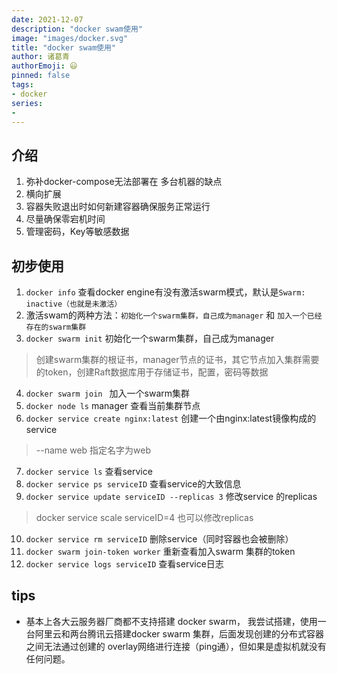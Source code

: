 ```yaml
---
date: 2021-12-07
description: "docker swam使用"
image: "images/docker.svg"
title: "docker swam使用"
author: 诸葛青
authorEmoji: 😃
pinned: false
tags:
- docker
series:
- 
---
```


## 介绍
1. 弥补docker-compose无法部署在 多台机器的缺点
2. 横向扩展
3. 容器失败退出时如何新建容器确保服务正常运行
4. 尽量确保零宕机时间
5. 管理密码，Key等敏感数据

## 初步使用
1. `docker info` 查看docker engine有没有激活swarm模式，默认是`Swarm: inactive（也就是未激活）`
2. 激活swam的两种方法：`初始化一个swarm集群，自己成为manager` 和 `加入一个已经存在的swarm集群`
3. `docker swarm init` 初始化一个swarm集群，自己成为manager
> 创建swarm集群的根证书，manager节点的证书，其它节点加入集群需要的token，创建Raft数据库用于存储证书，配置，密码等数据
4. `docker swarm join ` 加入一个swarm集群
5. `docker node ls` manager 查看当前集群节点
6. `docker service create nginx:latest` 创建一个由nginx:latest镜像构成的 service
> --name web 指定名字为web
7. `docker service ls` 查看service
8. `docker service ps serviceID` 查看service的大致信息
9. `docker service update serviceID --replicas 3` 修改service 的replicas
> docker service scale serviceID=4 也可以修改replicas
10. `docker service rm serviceID` 删除service（同时容器也会被删除）
11. `docker swarm join-token worker` 重新查看加入swarm 集群的token
12. `docker service logs serviceID` 查看service日志 



## tips
* 基本上各大云服务器厂商都不支持搭建 docker swarm， 我尝试搭建，使用一台阿里云和两台腾讯云搭建docker swarm 集群，后面发现创建的分布式容器 之间无法通过创建的 overlay网络进行连接（ping通），但如果是虚拟机就没有任何问题。